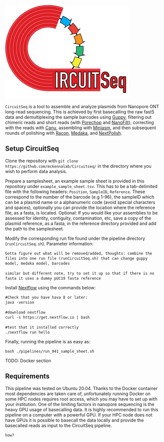 ![alt text](https://github.com/mckennalab/Circuitseq/blob/main/circuitSeq_logo_red.png?raw=true)

`CircuitSeq` is a tool to assemble and analyze plasmids from Nanopore ONT long-read sequencing. This is achieved by first basecalling the raw fast5 data and demultiplexing the sample barcodes using [Guppy](https://nanoporetech.com/), filtering out chimeric reads and short reads (with [Porechop](https://github.com/rrwick/Porechop) and [NanoFilt](https://github.com/wdecoster/nanofilt)), correcting with the reads with [Canu](https://github.com/marbl/canu), assembling with [Miniasm](https://github.com/lh3/miniasm), and then subsequent rounds of polishing with [Racon](https://github.com/isovic/racon), [Medaka](https://github.com/nanoporetech/medaka), and [NextPolish](https://github.com/Nextomics/NextPolish). 

## Setup CircuitSeq
Clone the repository with `git clone https://github.com/mckennalab/Circuitseq/` in the directory where you wish to perform data analysis. 

Prepare a samplesheet, an example sample sheet is provided in this repository under `example_sample_sheet.tsv`. This has to be a tab-delimited file with the following headers: `Position`, `SampleID`, `Reference`.  These correspond to the number of the barcode (e.g 1-96), the sampleID which can be a plasmid name or a alphanumeric code (avoid special characters and spaces), optionally you can provide the location where the reference file, as a fasta, is located. 
Optional: If you would like your assemblies to be assessed for identity, contiguity, contamination, etc, save a copy of the plasmid reference, as a fasta, in the reference directory provided and add the path to the samplesheet.

Modify the corresponding run file found under the pipeline directory (`runCircuitSeq.sh`). Parameter information:
```
Gotta figure out what will be removed/added, thoughts: combine the files into one run file (runCircuitSeq.sh) that can change guppy model, medaka model, barcodes

similar but different note, try to set it up so that if there is no fasta it uses a dummy pUC19 fasta reference 
```
Install [Nextflow](https://www.nextflow.io/) using the commands below:
```
#Check that you have hava 8 or later:
java -version 

#download nextflow
curl -s https://get.nextflow.io | bash 

#test that it installed correctly
./nextflow run hello 
```

Finally, running the pipeline is as easy as:
```
bash ./pipelines/run_941_sample_sheet.sh
```

TODO: Docker section

## Requirements
This pipeline was tested on Ubuntu 20.04. Thanks to the Docker container most dependencies are taken care of, unfortunately running Docker on some HPC nodes requires root access, which you may have to set up with your institution. 
One of the limiting factors in nanopore sequencing is the heavy GPU usage of basecalling data. It is highly recommended to run this pipeline on a computer with a powerful GPU. If your HPC node does not have GPUs it is possible to basecall the data locally and provide the basecalled reads as input to the CircuitSeq pipeline. 
```
how?
```
